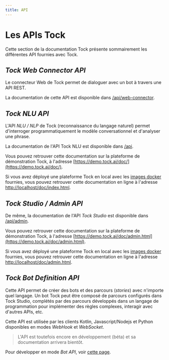 ```yaml
---
title: API
---
```


# Les APIs Tock

Cette section de la documentation Tock présente sommairement les différentes API fournies avec Tock.

## _Tock Web Connector API_

Le connecteur Web de Tock permet de dialoguer avec un bot à travers une API REST.

La documentation de cette API est disponible dans [/api/web-connector](../../../api/web-connector). 

## _Tock NLU API_

L'API _NLU / NLP_ de Tock (reconnaissance du langage naturel) permet d'interroger programmatiquement le 
modèle conversationnel et d'analyser une phrase.

La documentation de l'API Tock NLU est disponible dans [/api](../../../api/).

Vous pouvez retrouver cette documentation sur la plateforme de démonstration Tock, à l'adresse
[https://demo.tock.ai/doc/](https://demo.tock.ai/doc/).

Si vous avez déployé une plateforme Tock en local avec les [images docker](https://github.com/theopenconversationkit/tock-docker) 
fournies, vous pouvez retrouver cette documentation en ligne à l'adresse [http://localhost/doc/index.html](http://localhost/doc/index.html).

## _Tock Studio / Admin API_

De même, la documentation de l'API _Tock Studio_ est disponible dans [/api/admin](../../../api/admin). 

Vous pouvez retrouver cette documentation sur la plateforme de démonstration Tock, à l'adresse
[https://demo.tock.ai/doc/admin.html](https://demo.tock.ai/doc/admin.html).

Si vous avez déployé une plateforme Tock en local avec les [images docker](https://github.com/theopenconversationkit/tock-docker) 
fournies, vous pouvez retrouver cette documentation en ligne à l'adresse [http://localhost/doc/admin.html](http://localhost/doc/admin.html).

## _Tock Bot Definition API_

Cette API permet de créer des bots et des parcours (_stories_) avec n'importe quel langage. 
Un bot Tock peut être composé de parcours configurés dans Tock Studio, complétés par des parcours 
 développés dans un langage de programmation pour implémenter des règles complexes, interagir avec 
  d'autres APIs, etc.
  
Cette API est utilisée par les clients Kotlin, Javascript/Nodejs et Python disponibles en modes _WebHook_ et _WebSocket_.

> L'API est toutefois encore en développement (béta) et sa documentation arrivera bientôt.

Pour développer en mode _Bot API_, voir [cette page](bot-api).